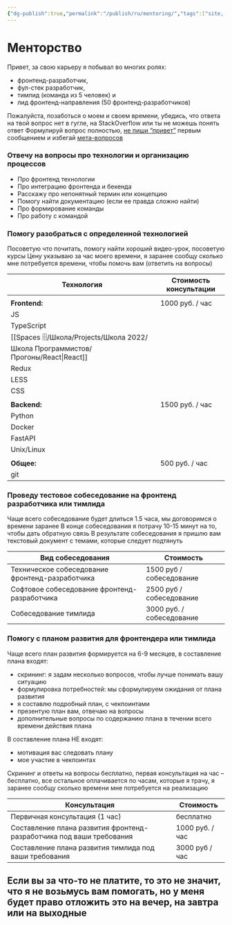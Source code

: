 ```yaml
---
{"dg-publish":true,"permalink":"/publish/ru/mentoring/","tags":["site, mentoring"]}
---
```


# Менторство
Привет, за свою карьеру я побывал во многих ролях: 
- фронтенд-разработчик,
- фул-стек разработчик, 
- тимлид (команда из 5 человек) и 
- лид фронтенд-направления (50 фронтенд-разработчиков)

Пожалуйста, позаботься о моем и своем времени, убедись, что ответа на твой вопрос нет в гугле, на StackOverflow или ты не можешь понять ответ
Формулируй вопрос полностью,  [не пиши “привет”](https://www.nohello.com/) первым сообщением и избегай [мета-вопросов](https://nometa.xyz/) 

### Отвечу на вопросы про технологии и организацию процессов
- Про фронтенд технологии
- Про интеграцию фронтенда и бекенда
- Расскажу про непонятный термин или концепцию
- Помогу найти документацию (если ее правда сложно найти)
- Про формирование команды
- Про работу с командой

### Помогу разобраться с определенной технологией
Посоветую что почитать, помогу найти хороший видео-урок, посоветую курсы
Цену указываю за час моего времени, я заранее сообщу сколько мне потребуется времени, чтобы помочь вам (ответить на вопросы)


| Технология    | Стоимость консультации |
| ------------- | ---------------------- |
|               |                        |
| **Frontend:** |              1000 руб. / час          |
| JS            |                        |
| TypeScript    |                        |
| [[Spaces 🗄/Школа/Projects/Школа 2022/Школа Программистов/Прогоны/React\|React]]     |                        |
| Redux         |                        |
| LESS          |                        |
| CSS           |                        |
|               |                        |
| **Backend:**  |1500 руб. / час|
| Python              |                        |
| Docker        |                        |
| FastAPI       |                        |
| Unix/Linux    |                        |
|               |                        |
| **Общее:**    |500 руб. / час|
| git           |                        |


### Проведу тестовое собеседование на фронтенд разработчика или тимлида
Чаще всего собеседование будет длиться 1.5 часа, мы договоримся о времени заранее
В конце собеседования я потрачу 10-15 минут на то, чтобы дать обратную связь
В результате собеседования я пришлю вам текстовый документ с темами, которые следует подтянуть

| Вид собеседования                                | Стоимость      |
| ------------------------------------------------ | -------------- |
| Техническое собеседование  фронтенд-разработчика | 1500 руб / собеседование |
| Софтовое собеседование фронтенд-разработчика     | 2500 руб / собеседование |
| Собеседование тимлида                            | 3000 руб. / собеседование               |

### Помогу с планом развития для фронтендера или тимлида
Чаще всего план развития формируется на 6-9 месяцев, в составление плана входят:
- скрининг: я задам несколько вопросов, чтобы лучше понимать вашу ситуацию
- формулировка потребностей: мы сформулируем ожидания от плана развития
- я составлю подробный план, с чекпоинтами
- презентую план вам, отвечаю на вопросы
- дополнительные вопросы по содержанию плана в течении всего времени действия плана

В составление плана НЕ входят:
- мотивация вас следовать плану
- мое участие в чекпоинтах

Скрининг и ответы на вопросы бесплатно, первая консультация на час – бесплатно, все остальное оплачивается по часам, которые я трачу, я заранее сообщу сколько времени мне потребуется на реализацию

| Консультация                                                         | Стоимость       |
| -------------------------------------------------------------------- | --------------- |
| Первичная консультация (1 час)                                       | бесплатно       |
| Составление плана развития фронтенд-разработчика под ваши требования | 1000 руб. / час |
| Составление плана развития тимлида под ваши требования               | 3000 руб / час                |


## Если вы за что-то не платите, то это не значит, что я не возьмусь вам помогать, но у меня будет право отложить это на вечер, на завтра или на выходные